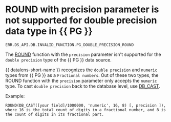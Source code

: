 # ROUND with precision parameter is not supported for double precision data type in {{ PG }}

`ERR.DS_API.DB.INVALID_FUNCTION.PG_DOUBLE_PRECISION_ROUND`

The [ROUND](../../../datalens/function-ref/ROUND.md) function with the `precision` parameter isn't supported for the `double precision` type of the {{ PG }} data source.

{{ datalens-short-name }} recognizes the `double precision` and `numeric` types from {{ PG }} as a `Fractional numbers`. Out of these two types, the ROUND function with the `precision` parameter only accepts the `numeric` type.  To cast `double precision` back to the database level, use [DB_CAST](../../../datalens/function-ref/DB_CAST.md).

Example:

```
ROUND(DB_CAST([your field]/1000000, 'numeric', 16, 8) [, precision ]), where 16 is the total count of digits in a fractional number, and 8 is the count of digits in its fractional part.
```
